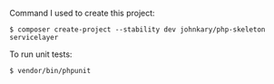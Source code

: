 Command I used to create this project:

    $ composer create-project --stability dev johnkary/php-skeleton servicelayer

To run unit tests:

    $ vendor/bin/phpunit
